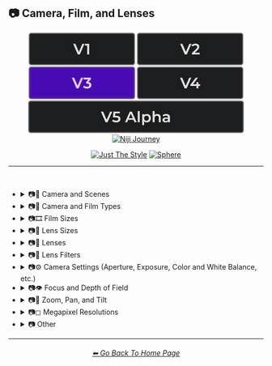 <h2>📷 Camera, Film, and Lenses</h2>

<div align="center">

[<img src="/Images/Repo_Parts/Buttons/Version_Buttons/button_version_V1_inactive.webp?raw=true" alt="MidJourney V1" height="64" />](/Pages/MJ_V1/Style_Pages/Sphere/Camera.md)
[<img src="/Images/Repo_Parts/Buttons/Version_Buttons/button_version_V2_inactive.webp?raw=true" alt="MidJourney V2" height="64" />](/Pages/MJ_V2/Style_Pages/Sphere/Camera.md)
[<img src="/Images/Repo_Parts/Buttons/Version_Buttons/button_version_V3_active.webp?raw=true" alt="MidJourney V3" height="64" />](/Pages/MJ_V3/Style_Pages/Sphere/Camera.md)
[<img src="/Images/Repo_Parts/Buttons/Version_Buttons/button_version_V4_inactive.webp?raw=true" alt="MidJourney V4" height="64" />](/Pages/MJ_V4/Style_Pages/Just_The_Style/Camera.md)
<br>
[<img src="/Images/Repo_Parts/Buttons/Version_Buttons/button_version_V5_Alpha_inactive_half.webp?raw=true" alt="MidJourney V5" height="64" />](/Pages/MJ_V5/Style_Pages/Just_The_Style/Camera.md)
[<img src="/Images/Repo_Parts/Buttons/Version_Buttons/button_version_niji_inactive_half.webp?raw=true" alt="Niji Journey" height="64" />](/Pages/Niji_Journey/Niji_V4/Style_Pages/Camera.md)

[<img src="/Images/Repo_Parts/Buttons/Image_Type_Buttons/button_just_the_style_inactive.webp?raw=true" alt="Just The Style" width="140.5" />](/Pages/MJ_V3/Style_Pages/Just_The_Style/Camera.md)
[<img src="/Images/Repo_Parts/Buttons/Image_Type_Buttons/button_sphere_active.webp?raw=true" alt="Sphere" width="140.5" />](/Pages/MJ_V3/Style_Pages/Sphere/Camera.md)

</div>

<hr>
<br>


- <details><summary>📷🌇 Camera and Scenes</summary><p><div align="center">

	| Scene |
	| :-: |
	| <img src="/Images/MJ_V3/MidJourney_Styles_(sphere)/Wave_13/sphere_Scene.webp?raw=true" width="256" /> |
	
	<br>
	
	| Photography | Photograph | Photographia |
	| :-: | :-: | :-: |
	| <img src="/Images/MJ_V3/MidJourney_Styles_(sphere)/sphere_Photography.webp?raw=true" width="256" /> | <img src="/Images/MJ_V3/MidJourney_Styles_(sphere)/Wave_13/sphere_Photograph.webp?raw=true" width="256" /> | <img src="/Images/MJ_V3/MidJourney_Styles_(sphere)/sphere_Photographia.webp?raw=true" width="256" /> |

	<br>

	| Closed Composition |
	| :-: |
	| <img src="/Images/MJ_V3/MidJourney_Styles_(sphere)/Wave_14/sphere_Closed_Composition.webp?raw=true" width="256" /> |

	<br>

	| Filmic | Cinematic |
	| :-: | :-: |
	| <img src="/Images/MJ_V3/MidJourney_Styles_(sphere)/sphere_Filmic.webp?raw=true" width="256" /> | <img src="/Images/MJ_V3/MidJourney_Styles_(sphere)/sphere_Cinematic.webp?raw=true" width="256" /> | 
	
	<br>
	
	| Dramatic | Glamor Shot |
	| :-: | :-: |
	| <img src="/Images/MJ_V3/MidJourney_Styles_(sphere)/sphere_Dramatic.webp?raw=true" width="256" /> | <img src="/Images/MJ_V3/MidJourney_Styles_(sphere)/sphere_Glamor_Shot.webp?raw=true" width="256" /> |

	<br>

	| Golden Hour | Blue Hour |
	| :-: | :-: |
	| <img src="/Images/MJ_V3/MidJourney_Styles_(sphere)/sphere_Golden_Hour.webp?raw=true" width="256" /> | <img src="/Images/MJ_V3/MidJourney_Styles_(sphere)/Wave_12/sphere_Blue_Hour.webp?raw=true" width="256" /> |
	
	<br>
	
	| Award Winning Photography | Establishing Shot | Nightography |
	| :-: | :-: | :-: |
	| <img src="/Images/MJ_V3/MidJourney_Styles_(sphere)/Wave_9/sphere_Award_Winning_Photography.webp?raw=true" width="256" /> | <img src="/Images/MJ_V3/MidJourney_Styles_(sphere)/Wave_10/sphere_Establishing_Shot.webp?raw=true" width="256" /> | <img src="/Images/MJ_V3/MidJourney_Styles_(sphere)/Wave_10/sphere_Nightography.webp?raw=true" width="256" /> |

	<br>

	| Photoshoot |
	| :-: |
	| <img src="/Images/MJ_V3/MidJourney_Styles_(sphere)/sphere_Photoshoot.webp?raw=true" width="256" /> |

	<br>

	| Portrait | Full Body Portrait | Portraiture |
	| :-: | :-: | :-: |
	| <img src="/Images/MJ_V3/MidJourney_Styles_(sphere)/sphere_Portrait.webp?raw=true" width="256" /> | <img src="/Images/MJ_V3/MidJourney_Styles_(sphere)/sphere_Full_Body_Portrait.webp?raw=true" width="256" /> | <img src="/Images/MJ_V3/MidJourney_Styles_(sphere)/sphere_Portraiture.webp?raw=true" width="256" /> |

	<br>

	| Cinematic Haze |
	| :-: |
	| <img src="/Images/MJ_V3/MidJourney_Styles_(sphere)/Wave_11/sphere_Cinematic_Haze.webp?raw=true" width="256" /> |

	<br>
	
	| Subject |
	| :-: |
	| <img src="/Images/MJ_V3/MidJourney_Styles_(sphere)/Wave_14/sphere_Subject.webp?raw=true" width="256" /> |
	
	<br>
	
	| Pose | Gesture | Profile |
	| :-: | :-: | :-: |
	| <img src="/Images/MJ_V3/MidJourney_Styles_(sphere)/Wave_14/sphere_Pose.webp?raw=true" width="256" /> | <img src="/Images/MJ_V3/MidJourney_Styles_(sphere)/Wave_14/sphere_Gesture.webp?raw=true" width="256" /> | <img src="/Images/MJ_V3/MidJourney_Styles_(sphere)/Wave_14/sphere_Profile.webp?raw=true" width="256" /> |

	<br>
	
	| High-Speed Photograph | Time-Lapse | Motion Capture |
	| :-: | :-: | :-: |
	| <img src="/Images/MJ_V3/MidJourney_Styles_(sphere)/sphere_High-Speed_Photograph.webp?raw=true" width="256" /> | <img src="/Images/MJ_V3/MidJourney_Styles_(sphere)/sphere_Time-Lapse.webp?raw=true" width="256" /> | <img src="/Images/MJ_V3/MidJourney_Styles_(sphere)/sphere_Motion_Capture.webp?raw=true" width="256" /> |

	<br>
	
	| Claymation | Video Frame Capture |
	| :-: | :-: |
	| <img src="/Images/MJ_V3/MidJourney_Styles_(sphere)/Wave_9/sphere_Claymation.webp?raw=true" width="256" /> | <img src="/Images/MJ_V3/MidJourney_Styles_(sphere)/Wave_10/sphere_Video_Frame_Capture.webp?raw=true" width="256" /> |

	<br>

	| Stop Motion | Stop-Motion Animation Frame |
	| :-: | :-: |
	| <img src="/Images/MJ_V3/MidJourney_Styles_(sphere)/sphere_Stop_Motion.webp?raw=true" width="256" /> | <img src="/Images/MJ_V3/MidJourney_Styles_(sphere)/Wave_10/sphere_Stop-motion_Animation_Frame.webp?raw=true" width="256" /> |

	<br>

	| Color Grading | Bokeh | Film Grain |
	| :-: | :-: | :-: |
	| <img src="/Images/MJ_V3/MidJourney_Styles_(sphere)/sphere_Color_Grading.webp?raw=true" width="256" /> | <img src="/Images/MJ_V3/MidJourney_Styles_(sphere)/sphere_Bokeh.webp?raw=true" width="256" /> | <img src="/Images/MJ_V3/MidJourney_Styles_(sphere)/sphere_Film_Grain.webp?raw=true" width="256" /> |
	
	<br>
	
	| Surveillance | Surveillance Footage |
	| :-: | :-: |
	| <img src="/Images/MJ_V3/MidJourney_Styles_(sphere)/Wave_12/sphere_Surveillance.webp?raw=true" width="256" /> | <img src="/Images/MJ_V3/MidJourney_Styles_(sphere)/Wave_12/sphere_Surveillance_Footage.webp?raw=true" width="256" /> |
	
	<br>
	
	| Security Footage | CCTV |
	| :-: | :-: |
	| <img src="/Images/MJ_V3/MidJourney_Styles_(sphere)/Wave_12/sphere_Security_Footage.webp?raw=true" width="256" /> | <img src="/Images/MJ_V3/MidJourney_Styles_(sphere)/Wave_12/sphere_CCTV.webp?raw=true" width="256" /> |

	<br>

	| Dashcam-Footage | Satellite Imagery | Paparazzi Photography |
	| :-: | :-: | :-: |
	| <img src="/Images/MJ_V3/MidJourney_Styles_(sphere)/sphere_Dashcam-Footage.webp?raw=true" width="256" /> | <img src="/Images/MJ_V3/MidJourney_Styles_(sphere)/sphere_Satellite_Imagery.webp?raw=true" width="256" /> | <img src="/Images/MJ_V3/MidJourney_Styles_(sphere)/sphere_Paparazzi_Photography.webp?raw=true" width="256" /> |
	
	<br>

	| Underwater Photography | Wildlife Photography | National Geographic Photo |
	| :-: | :-: | :-: |
	| <img src="/Images/MJ_V3/MidJourney_Styles_(sphere)/Wave_9/sphere_Underwater_Photography.webp?raw=true" width="256" /> | <img src="/Images/MJ_V3/MidJourney_Styles_(sphere)/sphere_Wildlife_Photography.webp?raw=true" width="256" /> | <img src="/Images/MJ_V3/MidJourney_Styles_(sphere)/sphere_National_Geographic_Photo.webp?raw=true" width="256" /> |

	<br>
	
	| Editorial Photography | Associated Press Photo | Photojournalism |
	| :-: | :-: | :-: |
	| <img src="/Images/MJ_V3/MidJourney_Styles_(sphere)/sphere_Editorial_Photography.webp?raw=true" width="256" /> | <img src="/Images/MJ_V3/MidJourney_Styles_(sphere)/sphere_Associated_Press_Photo.webp?raw=true" width="256" /> | <img src="/Images/MJ_V3/MidJourney_Styles_(sphere)/sphere_Photojournalism.webp?raw=true" width="256" /> |

	<br>

	| Action Scene | War Photography |
	| :-: | :-: |
	| <img src="/Images/MJ_V3/MidJourney_Styles_(sphere)/Wave_9/sphere_Action_Scene.webp?raw=true" width="256" /> | <img src="/Images/MJ_V3/MidJourney_Styles_(sphere)/sphere_War_Photography.webp?raw=true" width="256" /> |

	</div></p></details>


- <details><summary>📷🌇 Camera and Film Types</summary><p><div align="center">

	| Camcorder Effect | DSLR | Night Vision |
	| :-: | :-: | :-: |
	| <img src="/Images/MJ_V3/MidJourney_Styles_(sphere)/sphere_Camcorder_Effect.webp?raw=true" width="256" /> | <img src="/Images/MJ_V3/MidJourney_Styles_(sphere)/sphere_DSLR.webp?raw=true" width="256" /> | <img src="/Images/MJ_V3/MidJourney_Styles_(sphere)/sphere_Night_Vision.webp?raw=true" width="256" /> |
	
	<br>

	| Drone Photography | GoPro Video | Unregistered Hypercam 2 |
	| :-: | :-: | :-: |
	| <img src="/Images/MJ_V3/MidJourney_Styles_(sphere)/Wave_9/sphere_Drone_Photography.webp?raw=true" width="256" /> | <img src="/Images/MJ_V3/MidJourney_Styles_(sphere)/Wave_9/sphere_GoPro_Video.webp?raw=true" width="256" /> | <img src="/Images/MJ_V3/MidJourney_Styles_(sphere)/Wave_11/sphere_Unregistered_Hypercam_2.webp?raw=true" width="256" /> |

	<br>
	
	| Hyperspectral Imaging | Multispectral Imaging | Schlieren |
	| :-: | :-: | :-: |
	| <img src="/Images/MJ_V3/MidJourney_Styles_(sphere)/sphere_Hyperspectral_Imaging.webp?raw=true" width="256" /> | <img src="/Images/MJ_V3/MidJourney_Styles_(sphere)/sphere_Multispectral_Imaging.webp?raw=true" width="256" /> | <img src="/Images/MJ_V3/MidJourney_Styles_(sphere)/sphere_Schlieren.webp?raw=true" width="256" /> |
	
	<br>
	
	| Disposable Camera | Disposable Camera Photo |
	| :-: | :-: |
	| <img src="/Images/MJ_V3/MidJourney_Styles_(sphere)/Wave_12/sphere_Disposable_Camera.webp?raw=true" width="256" /> | <img src="/Images/MJ_V3/MidJourney_Styles_(sphere)/Wave_12/sphere_Disposable_Camera_Photo.webp?raw=true" width="256" /> |

	<br>
	
	| Polaroid |
	| :-: |
	| <img src="/Images/MJ_V3/MidJourney_Styles_(sphere)/sphere_Polaroid.webp?raw=true" width="256" /> |
	
	<br>
	
	| Ektachrome | Fujifilm Superia | Instax |
	| :-: | :-: | :-: |
	| <img src="/Images/MJ_V3/MidJourney_Styles_(sphere)/sphere_Ektachrome.webp?raw=true" width="256" /> | <img src="/Images/MJ_V3/MidJourney_Styles_(sphere)/sphere_Fujifilm_Superia.webp?raw=true" width="256" /> | <img src="/Images/MJ_V3/MidJourney_Styles_(sphere)/sphere_Instax.webp?raw=true" width="256" /> |

	<br>
	
	| Kodak Ektar | Kodak Gold 200 | Kodak Portra |
	| :-: | :-: | :-: |
	| <img src="/Images/MJ_V3/MidJourney_Styles_(sphere)/sphere_Kodak_Ektar.webp?raw=true" width="256" /> | <img src="/Images/MJ_V3/MidJourney_Styles_(sphere)/sphere_Kodak_Gold_200.webp?raw=true" width="256" /> | <img src="/Images/MJ_V3/MidJourney_Styles_(sphere)/sphere_Kodak_Portra.webp?raw=true" width="256" /> |
	
	<br>
	
	| Nikon D750 | Provia | Velvia |
	| :-: | :-: | :-: |
	| <img src="/Images/MJ_V3/MidJourney_Styles_(sphere)/sphere_Nikon_D750.webp?raw=true" width="256" /> | <img src="/Images/MJ_V3/MidJourney_Styles_(sphere)/sphere_Provia.webp?raw=true" width="256" /> | <img src="/Images/MJ_V3/MidJourney_Styles_(sphere)/sphere_Velvia.webp?raw=true" width="256" /> |
	
	<br>
	
	| Lomo | Pinhole Photography | CinemaScope |
	| :-: | :-: | :-: |
	| <img src="/Images/MJ_V3/MidJourney_Styles_(sphere)/sphere_Lomo.webp?raw=true" width="256" /> | <img src="/Images/MJ_V3/MidJourney_Styles_(sphere)/sphere_Pinhole_Photography.webp?raw=true" width="256" /> | <img src="/Images/MJ_V3/MidJourney_Styles_(sphere)/sphere_CinemaScope.webp?raw=true" width="256" /> |

	<br>
	
	| Tri-X 400 TX | Ilford HP5 | Photogram |
	| :-: | :-: | :-: |
	| <img src="/Images/MJ_V3/MidJourney_Styles_(sphere)/sphere_Tri-X_400_TX.webp?raw=true" width="256" /> | <img src="/Images/MJ_V3/MidJourney_Styles_(sphere)/sphere_Ilford_HP5.webp?raw=true" width="256" /> | <img src="/Images/MJ_V3/MidJourney_Styles_(sphere)/sphere_Photogram.webp?raw=true" width="256" /> |
	
	<br>

	| VistaVision | Technirama |
	| :-: | :-: |
	| <img src="/Images/MJ_V3/MidJourney_Styles_(sphere)/sphere_VistaVision.webp?raw=true" width="256" /> | <img src="/Images/MJ_V3/MidJourney_Styles_(sphere)/sphere_Technirama.webp?raw=true" width="256" /> |

	<br>

	| Techniscope | Super-35 |
	| :-: | :-: |
	| <img src="/Images/MJ_V3/MidJourney_Styles_(sphere)/sphere_Techniscope.webp?raw=true" width="256" /> | <img src="/Images/MJ_V3/MidJourney_Styles_(sphere)/sphere_Super-35.webp?raw=true" width="256" /> |

	<br>

	| Panavision | Super-Panavision-70 |
	| :-: | :-: |
	| <img src="/Images/MJ_V3/MidJourney_Styles_(sphere)/sphere_Panavision.webp?raw=true" width="256" /> | <img src="/Images/MJ_V3/MidJourney_Styles_(sphere)/sphere_Super-Panavision-70.webp?raw=true" width="256" /> |

	<br>

	| Cinerama | Kinopanorama | Cinemiracle |
	| :-: | :-: | :-: |
	| <img src="/Images/MJ_V3/MidJourney_Styles_(sphere)/sphere_Cinerama.webp?raw=true" width="256" /> | <img src="/Images/MJ_V3/MidJourney_Styles_(sphere)/sphere_Kinopanorama.webp?raw=true" width="256" /> | <img src="/Images/MJ_V3/MidJourney_Styles_(sphere)/sphere_Cinemiracle.webp?raw=true" width="256" /> |

	<br>
	
	| Daguerrotype | Ambrotype | Calotype |
	| :-: | :-: | :-: |
	| <img src="/Images/MJ_V3/MidJourney_Styles_(sphere)/sphere_Daguerrotype.webp?raw=true" width="256" /> | <img src="/Images/MJ_V3/MidJourney_Styles_(sphere)/sphere_Ambrotype.webp?raw=true" width="256" /> | <img src="/Images/MJ_V3/MidJourney_Styles_(sphere)/sphere_Calotype.webp?raw=true" width="256" /> |
	
	<br>
	
	| Tintype | Film-Negative |
	| :-: | :-: |
	| <img src="/Images/MJ_V3/MidJourney_Styles_(sphere)/sphere_Tintype.webp?raw=true" width="256" /> | <img src="/Images/MJ_V3/MidJourney_Styles_(sphere)/Wave_11/sphere_Film-Negative.webp?raw=true" width="256" /> |

	<br>
	
	| Full Frame |
	| :-: |
	| <img src="/Images/MJ_V3/MidJourney_Styles_(sphere)/Wave_10/sphere_Full_Frame.webp?raw=true" width="256" /> |

	</div></p></details>

- <details><summary>📷🎞 Film Sizes</summary><p><div align="center">

    | Shot on 8mm | Shot on 9.5mm |
    | :-: | :-: |
    | <img src="/Images/MJ_V3/MidJourney_Styles_(sphere)/sphere_Shot_on_8mm.webp?raw=true" width="256" /> | <img src="/Images/MJ_V3/MidJourney_Styles_(sphere)/sphere_Shot_on_9.5mm.webp?raw=true" width="256" /> |

    <br>

    | Shot on 16mm | Shot on 17.5mm | Shot on 28mm |
    | :-: | :-: | :-: |
    | <img src="/Images/MJ_V3/MidJourney_Styles_(sphere)/sphere_Shot_on_16mm.webp?raw=true" width="256" /> | <img src="/Images/MJ_V3/MidJourney_Styles_(sphere)/sphere_Shot_on_17.5mm.webp?raw=true" width="256" /> | <img src="/Images/MJ_V3/MidJourney_Styles_(sphere)/sphere_Shot_on_28mm.webp?raw=true" width="256" /> |

    <br>

    | Shot on 35mm | 35mm | Expired 35mm Film |
    | :-: | :-: | :-: |
    | <img src="/Images/MJ_V3/MidJourney_Styles_(sphere)/sphere_Shot_on_35mm.webp?raw=true" width="256" /> | <img src="/Images/MJ_V3/MidJourney_Styles_(sphere)/sphere_35mm.webp?raw=true" width="256" /> | <img src="/Images/MJ_V3/MidJourney_Styles_(sphere)/Wave_10/sphere_Expired_35mm_Film.webp?raw=true" width="256" /> |

    <br>

    | Shot on 65mm | Expired 65mm Film |
    | :-: | :-: |
    | <img src="/Images/MJ_V3/MidJourney_Styles_(sphere)/sphere_Shot_on_65mm.webp?raw=true" width="256" /> | <img src="/Images/MJ_V3/MidJourney_Styles_(sphere)/Wave_10/sphere_Expired_65mm_Film.webp?raw=true" width="256" /> |

	<br>

	| Shot on 70mm | Shot on IMAX 70mm |
	| :-: | :-: |
	| <img src="/Images/MJ_V3/MidJourney_Styles_(sphere)/sphere_Shot_on_70mm.webp?raw=true" width="256" /> | <img src="/Images/MJ_V3/MidJourney_Styles_(sphere)/sphere_Shot_on_IMAX_70mm.webp?raw=true" width="256" /> |

  </div></p></details>


- <details><summary>📷🥽 Lens Sizes</summary><p><div align="center">

	| 15mm Lens | 35mm Lens | 85mm Lens |
	| :-: | :-: | :-: |
	| <img src="/Images/MJ_V3/MidJourney_Styles_(sphere)/Wave_10/sphere_15mm_Lens.webp?raw=true" width="256" /> | <img src="/Images/MJ_V3/MidJourney_Styles_(sphere)/Wave_10/sphere_35mm_Lens.webp?raw=true" width="256" /> | <img src="/Images/MJ_V3/MidJourney_Styles_(sphere)/Wave_10/sphere_85mm_Lens.webp?raw=true" width="256" /> |
	
	<br>
	
	| 100mm Lens | 200mm Lens |
	| :-: | :-: |
	| <img src="/Images/MJ_V3/MidJourney_Styles_(sphere)/Wave_10/sphere_100mm_Lens.webp?raw=true" width="256" /> | <img src="/Images/MJ_V3/MidJourney_Styles_(sphere)/Wave_10/sphere_200mm_Lens.webp?raw=true" width="256" /> |

  </div></p></details>


- <details><summary>📷🔭 Lenses</summary><p><div align="center">

	| Macro | Macro View | Magnification |
	| :-: | :-: | :-: |
	| <img src="/Images/MJ_V3/MidJourney_Styles_(sphere)/sphere_Macro.webp?raw=true" width="256" /> | <img src="/Images/MJ_V3/MidJourney_Styles_(sphere)/sphere_Macro_View.webp?raw=true" width="256" /> | <img src="/Images/MJ_V3/MidJourney_Styles_(sphere)/sphere_Magnification.webp?raw=true" width="256" /> |
	
	<br>

	| 100x Magnification | 200x Magnification |
	| :-: | :-: |
	| <img src="/Images/MJ_V3/MidJourney_Styles_(sphere)/Wave_10/sphere_100x_Magnification.webp?raw=true" width="256" /> | <img src="/Images/MJ_V3/MidJourney_Styles_(sphere)/Wave_10/sphere_200x_Magnification.webp?raw=true" width="256" /> |
	
	<br>
	
	| 500x Magnification | 1000x Magnification |
	| :-: | :-: |
	| <img src="/Images/MJ_V3/MidJourney_Styles_(sphere)/Wave_10/sphere_500x_Magnification.webp?raw=true" width="256" /> | <img src="/Images/MJ_V3/MidJourney_Styles_(sphere)/Wave_10/sphere_1000x_Magnification.webp?raw=true" width="256" /> |
	
	<br>
	
	| Microscopic | Electron Microscope | Super-Resolution Microscopy |
	| :-: | :-: | :-: |
	| <img src="/Images/MJ_V3/MidJourney_Styles_(sphere)/sphere_Microscopic.webp?raw=true" width="256" /> | <img src="/Images/MJ_V3/MidJourney_Styles_(sphere)/sphere_Electron_Microscope.webp?raw=true" width="256" /> | <img src="/Images/MJ_V3/MidJourney_Styles_(sphere)/sphere_Super-Resolution_Microscopy.webp?raw=true" width="256" /> |
	
	<br>

	| Telescope | Telescopic | Telescope Photography |
	| :-: | :-: | :-: |
	| <img src="/Images/MJ_V3/MidJourney_Styles_(sphere)/Wave_9/sphere_Telescope.webp?raw=true" width="256" /> | <img src="/Images/MJ_V3/MidJourney_Styles_(sphere)/Wave_9/sphere_Telescopic.webp?raw=true" width="256" /> | <img src="/Images/MJ_V3/MidJourney_Styles_(sphere)/Wave_9/sphere_Telescope_Photography.webp?raw=true" width="256" /> |

	<br>
	
	| Telephoto | Panorama | 360 Panorama |
	| :-: | :-: | :-: |
	| <img src="/Images/MJ_V3/MidJourney_Styles_(sphere)/sphere_Telephoto.webp?raw=true" width="256" /> | <img src="/Images/MJ_V3/MidJourney_Styles_(sphere)/sphere_Panorama.webp?raw=true" width="256" /> | <img src="/Images/MJ_V3/MidJourney_Styles_(sphere)/sphere_360_Panorama.webp?raw=true" width="256" /> |
	
	<br>
	
	| Wide Angle | Ultra-Wide Angle | 360 Angle |
	| :-: | :-: | :-: |
	| <img src="/Images/MJ_V3/MidJourney_Styles_(sphere)/sphere_Wide_Angle.webp?raw=true" width="256" /> | <img src="/Images/MJ_V3/MidJourney_Styles_(sphere)/sphere_Ultra-Wide_Angle.webp?raw=true" width="256" /> | <img src="/Images/MJ_V3/MidJourney_Styles_(sphere)/sphere_360_Angle.webp?raw=true" width="256" /> |

	<br>

	| Fisheye Lens | Fisheye Lens Effect | Lens Distortion |
	| :-: | :-: | :-: |
	| <img src="/Images/MJ_V3/MidJourney_Styles_(sphere)/sphere_Fisheye_Lens.webp?raw=true" width="256" /> | <img src="/Images/MJ_V3/MidJourney_Styles_(sphere)/sphere_Fisheye_Lens_Effect.webp?raw=true" width="256" /> | <img src="/Images/MJ_V3/MidJourney_Styles_(sphere)/sphere_Lens_Distortion.webp?raw=true" width="256" /> |

	</div></p></details>


- <details><summary>📷🧫 Lens Filters</summary><p><div align="center">

	| Color-Gel | Filter |
	| :-: | :-: |
	| <img src="/Images/MJ_V3/MidJourney_Styles_(sphere)/Wave_11/sphere_Color-Gel.webp?raw=true" width="256" /> | <img src="/Images/MJ_V3/MidJourney_Styles_(sphere)/Wave_13/sphere_Filter.webp?raw=true" width="256" /> |
	
	<br>

	| Photographic-Filter | Diffusion-Filter |
	| :-: | :-: |
	| <img src="/Images/MJ_V3/MidJourney_Styles_(sphere)/Wave_10/sphere_Photographic-Filter.webp?raw=true" width="256" /> | <img src="/Images/MJ_V3/MidJourney_Styles_(sphere)/Wave_10/sphere_Diffusion-Filter.webp?raw=true" width="256" /> |
	
	<br>
	
	| Dichroic-Filter | UV-Filter |
	| :-: | :-: |
	| <img src="/Images/MJ_V3/MidJourney_Styles_(sphere)/Wave_10/sphere_Dichroic-Filter.webp?raw=true" width="256" /> | <img src="/Images/MJ_V3/MidJourney_Styles_(sphere)/Wave_10/sphere_UV-Filter.webp?raw=true" width="256" /> |
	
	<br>
	
	| Polarization-Filter | Polarizer |
	| :-: | :-: |
	| <img src="/Images/MJ_V3/MidJourney_Styles_(sphere)/Wave_10/sphere_Polarization-Filter.webp?raw=true" width="256" /> | <img src="/Images/MJ_V3/MidJourney_Styles_(sphere)/Wave_10/sphere_Polarizer.webp?raw=true" width="256" /> |
	
	<br>
	
	| Infrared-Filter | Infrared-Cut-Off-Filter |
	| :-: | :-: |
	| <img src="/Images/MJ_V3/MidJourney_Styles_(sphere)/Wave_10/sphere_Infrared-Filter.webp?raw=true" width="256" /> | <img src="/Images/MJ_V3/MidJourney_Styles_(sphere)/Wave_10/sphere_Infrared-Cut-Off-Filter.webp?raw=true" width="256" /> |

	<br>
	
	| Neutral-Density-Filter | ND-Filter |
	| :-: | :-: |
	| <img src="/Images/MJ_V3/MidJourney_Styles_(sphere)/Wave_11/sphere_Neutral-Density-Filter.webp?raw=true" width="256" /> | <img src="/Images/MJ_V3/MidJourney_Styles_(sphere)/Wave_11/sphere_ND-Filter.webp?raw=true" width="256" /> |
	
	<br>
	
	| Graduated-Neutral-Density-Filter | GND-Filter |
	| :-: | :-: |
	| <img src="/Images/MJ_V3/MidJourney_Styles_(sphere)/Wave_11/sphere_Graduated-Neutral-Density-Filter.webp?raw=true" width="256" /> | <img src="/Images/MJ_V3/MidJourney_Styles_(sphere)/Wave_11/sphere_GND-Filter.webp?raw=true" width="256" /> |
	
	<br>
	
	| Astronomical-Filter | Cokin-Filter |
	| :-: | :-: |
	| <img src="/Images/MJ_V3/MidJourney_Styles_(sphere)/Wave_11/sphere_Astronomical-Filter.webp?raw=true" width="256" /> | <img src="/Images/MJ_V3/MidJourney_Styles_(sphere)/Wave_11/sphere_Cokin-Filter.webp?raw=true" width="256" /> |

  </div></p></details>


- <details><summary>📷⚙ Camera Settings (Aperture, Exposure, Color and White Balance, etc.)</summary><p><div align="center">

	| Exposure | Short Exposure | Long Exposure |
	| :-: | :-: | :-: |
	| <img src="/Images/MJ_V3/MidJourney_Styles_(sphere)/sphere_Exposure.webp?raw=true" width="256" /> | <img src="/Images/MJ_V3/MidJourney_Styles_(sphere)/sphere_Short_Exposure.webp?raw=true" width="256" /> | <img src="/Images/MJ_V3/MidJourney_Styles_(sphere)/sphere_Long_Exposure.webp?raw=true" width="256" /> | 
	
	<br>
	
	| Double-Exposure | Shutter Speed 1/1000 | Shutter Speed 1/2 |
	| :-: | :-: | :-: |
	| <img src="/Images/MJ_V3/MidJourney_Styles_(sphere)/sphere_Double-Exposure.webp?raw=true" width="256" /> | <img src="/Images/MJ_V3/MidJourney_Styles_(sphere)/sphere_Shutter_Speed_11000.webp?raw=true" width="256" /> | <img src="/Images/MJ_V3/MidJourney_Styles_(sphere)/sphere_Shutter_Speed_12.webp?raw=true" width="256" /> | 

	<br>
	
	| Aperture | F/2.8 | F/22 |
	| :-: | :-: | :-: |
	| <img src="/Images/MJ_V3/MidJourney_Styles_(sphere)/Wave_13/sphere_Aperture.webp?raw=true" width="256" /> | <img src="/Images/MJ_V3/MidJourney_Styles_(sphere)/sphere_F2.8.webp?raw=true" width="256" /> | <img src="/Images/MJ_V3/MidJourney_Styles_(sphere)/sphere_F22.webp?raw=true" width="256" /> | 

	<br>
	
	| Gamma | White Balance |
	| :-: | :-: |
	| <img src="/Images/MJ_V3/MidJourney_Styles_(sphere)/sphere_Gamma.webp?raw=true" width="256" /> | <img src="/Images/MJ_V3/MidJourney_Styles_(sphere)/sphere_White_Balance.webp?raw=true" width="256" /> |

	<br>
	
	| Rule of Thirds |
	| :-: |
	| <img src="/Images/MJ_V3/MidJourney_Styles_(sphere)/sphere_Rule_of_Thirds.webp?raw=true" width="256" /> |

	</div></p></details>


- <details><summary>📷👁 Focus and Depth of Field</summary><p><div align="center">

	| Depth | Depth of Field | DOF |
	| :-: | :-: | :-: |
	| <img src="/Images/MJ_V3/MidJourney_Styles_(sphere)/sphere_Depth.webp?raw=true" width="256" /> | <img src="/Images/MJ_V3/MidJourney_Styles_(sphere)/sphere_Depth_of_Field.webp?raw=true" width="256" /> | <img src="/Images/MJ_V3/MidJourney_Styles_(sphere)/sphere_DOF.webp?raw=true" width="256" /> |

	<br>

	| Horizon Line | Vantage Point | Vanishing Point |
	| :-: | :-: | :-: |
	| <img src="/Images/MJ_V3/MidJourney_Styles_(sphere)/sphere_Horizon_Line.webp?raw=true" width="256" /> | <img src="/Images/MJ_V3/MidJourney_Styles_(sphere)/sphere_Vantage_Point.webp?raw=true" width="256" /> | <img src="/Images/MJ_V3/MidJourney_Styles_(sphere)/sphere_Vanishing_Point.webp?raw=true" width="256" /> |

	<br>
	
	| Defocused | Unfocused |
	| :-: | :-: |
	| <img src="/Images/MJ_V3/MidJourney_Styles_(sphere)/sphere_Defocused.webp?raw=true" width="256" /> | <img src="/Images/MJ_V3/MidJourney_Styles_(sphere)/sphere_Unfocused.webp?raw=true" width="256" /> |

	<br>
	
	| Focal Point | Soft-Focus |
	| :-: | :-: |
	| <img src="/Images/MJ_V3/MidJourney_Styles_(sphere)/Wave_14/sphere_Focal_Point.webp?raw=true" width="256" /> | <img src="/Images/MJ_V3/MidJourney_Styles_(sphere)/Wave_14/sphere_Soft-Focus.webp?raw=true" width="256" /> |

	<br>
	
	| Shallow Focus | Deep Focus |
	| :-: | :-: |
	| <img src="/Images/MJ_V3/MidJourney_Styles_(sphere)/sphere_Shallow_Focus.webp?raw=true" width="256" /> | <img src="/Images/MJ_V3/MidJourney_Styles_(sphere)/sphere_Deep_Focus.webp?raw=true" width="256" /> |
	
	<br>
	
	| Rack Focus | Split Diopter | Tilted Plane Focus |
	| :-: | :-: | :-: |
	| <img src="/Images/MJ_V3/MidJourney_Styles_(sphere)/sphere_Rack_Focus.webp?raw=true" width="256" /> | <img src="/Images/MJ_V3/MidJourney_Styles_(sphere)/sphere_Split_Diopter.webp?raw=true" width="256" /> | <img src="/Images/MJ_V3/MidJourney_Styles_(sphere)/sphere_Tilted_Plane_Focus.webp?raw=true" width="256" /> |

	</div></p></details>


- <details><summary>📷🔎 Zoom, Pan, and Tilt</summary><p><div align="center">
	
	| Zoom | Dolly Zoom |
	| :-: | :-: |
	| <img src="/Images/MJ_V3/MidJourney_Styles_(sphere)/sphere_Zoom.webp?raw=true" width="256" /> | <img src="/Images/MJ_V3/MidJourney_Styles_(sphere)/sphere_Dolly_Zoom.webp?raw=true" width="256" /> |

	<br>

	| Pan | Tilt |
	| :-: | :-: |
	| <img src="/Images/MJ_V3/MidJourney_Styles_(sphere)/Wave_11/sphere_Pan.webp?raw=true" width="256" /> | <img src="/Images/MJ_V3/MidJourney_Styles_(sphere)/Wave_11/sphere_Tilt.webp?raw=true" width="256" /> |

  </div></p></details>


- <details><summary>📷◻ Megapixel Resolutions</summary><p><div align="center">

	| Megapixel | 2 Megapixels |
	| :-: | :-: |
	| <img src="/Images/MJ_V3/MidJourney_Styles_(sphere)/sphere_Megapixel.webp?raw=true" width="256" /> | <img src="/Images/MJ_V3/MidJourney_Styles_(sphere)/sphere_2_megapixels.webp?raw=true" width="256" /> |

	| 10 Megapixels | 12 Megapixels | 16 Megapixels |
	| :-: | :-: | :-: |
	| <img src="/Images/MJ_V3/MidJourney_Styles_(sphere)/sphere_10_megapixels.webp?raw=true" width="256" /> | <img src="/Images/MJ_V3/MidJourney_Styles_(sphere)/sphere_12_megapixels.webp?raw=true" width="256" /> | <img src="/Images/MJ_V3/MidJourney_Styles_(sphere)/sphere_16_megapixels.webp?raw=true" width="256" /> |

	| 20 Megapixels | 22 Megapixels |
	| :-: | :-: |
	| <img src="/Images/MJ_V3/MidJourney_Styles_(sphere)/sphere_20_megapixels.webp?raw=true" width="256" /> | <img src="/Images/MJ_V3/MidJourney_Styles_(sphere)/sphere_22_megapixels.webp?raw=true" width="256" /> |

  </div></p></details>


- <details><summary>📷 Other</summary><p><div align="center">

	| Lens Flare | Vignette | Split Toning |
	| :-: | :-: | :-: |
	| <img src="/Images/MJ_V3/MidJourney_Styles_(sphere)/sphere_Lens_Flare.webp?raw=true" width="256" /> | <img src="/Images/MJ_V3/MidJourney_Styles_(sphere)/sphere_Vignette.webp?raw=true" width="256" /> | <img src="/Images/MJ_V3/MidJourney_Styles_(sphere)/sphere_Split_Toning.webp?raw=true" width="256" /> | 
	
	<br>
	
	| Rephotography | Scanography | Slit-Scan Photography |
	| :-: | :-: | :-: |
	| <img src="/Images/MJ_V3/MidJourney_Styles_(sphere)/sphere_Rephotography.webp?raw=true" width="256" /> | <img src="/Images/MJ_V3/MidJourney_Styles_(sphere)/sphere_Scanography.webp?raw=true" width="256" /> | <img src="/Images/MJ_V3/MidJourney_Styles_(sphere)/sphere_Slit-Scan_Photography.webp?raw=true" width="256" /> |

	</div></p></details>

<hr><!--------------->
<div align="center">
<h6><a href="/README.md">⬅ Go Back To Home Page</a></h6>
</div>